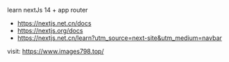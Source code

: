 learn nextJs 14 + app router

- https://nextjs.net.cn/docs
- https://nextjs.org/docs
- https://nextjs.net.cn/learn?utm_source=next-site&utm_medium=navbar

visit: https://www.images798.top/
